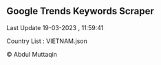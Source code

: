 

## Google Trends Keywords Scraper 
 
Last Update 19-03-2023 , 11:59:41

Country List :
VIETNAM.json



© Abdul Muttaqin 
